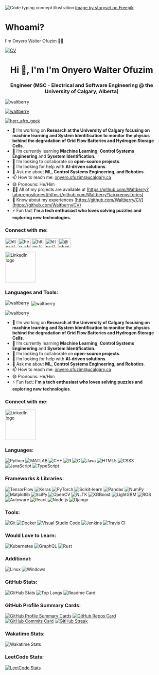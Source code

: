 <img src="https://github.com/Waltberry/Waltberry/assets/63509339/2cc54779-095e-45cc-b5ce-49f923994659" alt="Code typing concept illustration" style="max-width:100%; height:auto;"/>
<a href="https://www.freepik.com/free-vector/code-typing-concept-illustration_10259340.htm#fromView=search&page=1&position=15&uuid=1099da59-1dbb-4560-ac6e-8753878cf749">Image by storyset on Freepik</a>

# Whoami?

I'm Onyero Walter Ofuzim 🧑‍💻

[![CV](https://img.shields.io/badge/CV-Click_here-blue)](https://github.com/Waltberry/CV/blob/main/README.md)

<h1 align="center">Hi 👋, I'm I'm Onyero Walter Ofuzim</h1>
<h3 align="center">Engineer (MSC - Electrical and Software Engineering @ the University of Calgary, Alberta)</h3>

<p align="left"> <img src="https://komarev.com/ghpvc/?username=waltberry&label=Profile%20views&color=0e75b6&style=flat" alt="waltberry" /> </p>

<p align="left"> <a href="https://github.com/ryo-ma/github-profile-trophy"><img src="https://github-profile-trophy.vercel.app/?username=waltberry" alt="waltberry" /></a> </p>

<p align="left"> <a href="https://twitter.com/herr_afro_geek" target="blank"><img src="https://img.shields.io/twitter/follow/herr_afro_geek?logo=twitter&style=for-the-badge" alt="herr_afro_geek" /></a> </p>

- 🔭 I’m working on **Research at the University of Calgary focusing on machine learning and System Identification to monitor the physics behind the degradation of Grid Flow Batteries and Hydrogen Storage Cells**.
- 🌱 I’m currently learning **Machine Learning**, **Control Systems Engineering** and **Sysetem Identification**.
- 👯 I’m looking to collaborate on **open-source projects**.
- 🤔 I’m looking for help with **AI-driven solutions**.
- 💬 Ask me about **ML, Control Systems Engineering, and Robotics**.
- 📫 How to reach me: [onyero.ofuzim@ucalgary.ca](mailto:onyero.ofuzim@ucalgary.ca)
- 😄 Pronouns: He/Him
- 👨‍💻 All of my projects are available at [https://github.com/Waltberry?tab=repositories](https://github.com/Waltberry?tab=repositories)
- 📄 Know about my experiences [https://github.com/Waltberry/CV](https://github.com/Waltberry/CV)
- ⚡ Fun fact **I'm a tech enthusiast who loves solving puzzles and exploring new technologies.**

<h3 align="left">Connect with me:</h3>
<p align="left">
<a href="https://dev.to/https://dev.to/waltberry" target="blank"><img align="center" src="https://raw.githubusercontent.com/rahuldkjain/github-profile-readme-generator/master/src/images/icons/Social/devto.svg" alt="https://dev.to/waltberry" height="30" width="40" /></a>
<a href="https://twitter.com/herr_afro_geek" target="blank"><img align="center" src="https://raw.githubusercontent.com/rahuldkjain/github-profile-readme-generator/master/src/images/icons/Social/twitter.svg" alt="herr_afro_geek" height="30" width="40" /></a>
<a href="https://linkedin.com/in/https://www.linkedin.com/in/onyero-walter-ofuzim-189301107/" target="blank"><img align="center" src="https://raw.githubusercontent.com/rahuldkjain/github-profile-readme-generator/master/src/images/icons/Social/linked-in-alt.svg" alt="https://www.linkedin.com/in/onyero-walter-ofuzim-189301107/" height="30" width="40" /></a>
<a href="https://codesandbox.com/https://codesandbox.io/u/walt_of" target="blank"><img align="center" src="https://raw.githubusercontent.com/rahuldkjain/github-profile-readme-generator/master/src/images/icons/Social/codesandbox.svg" alt="https://codesandbox.io/u/walt_of" height="30" width="40" /></a>
<a href="https://medium.com/@ofuzimonyerowalterwolfgang" target="blank"><img align="center" src="https://raw.githubusercontent.com/rahuldkjain/github-profile-readme-generator/master/src/images/icons/Social/medium.svg" alt="@ofuzimonyerowalterwolfgang" height="30" width="40" /></a>
</p>

[<img src="https://img.shields.io/badge/LinkedIn-0077B5?style=for-the-badge&logo=linkedin&logoColor=white" alt="LinkedIn logo" width="100">](https://www.linkedin.com/in/onyero-walter-ofuzim-189301107/)

<h3 align="left">Languages and Tools:</h3>


<p><img align="left" src="https://github-readme-stats.vercel.app/api/top-langs?username=waltberry&show_icons=true&locale=en&layout=compact" alt="waltberry" /></p>

<p>&nbsp;<img align="center" src="https://github-readme-stats.vercel.app/api?username=waltberry&show_icons=true&locale=en" alt="waltberry" /></p>

<p><img align="center" src="https://github-readme-streak-stats.herokuapp.com/?user=waltberry&" alt="waltberry" /></p>


- 🔭 I’m working on **Research at the University of Calgary focusing on machine learning and System Identification to monitor the physics behind the degradation of Grid Flow Batteries and Hydrogen Storage Cells**.
- 🌱 I’m currently learning **Machine Learning**, **Control Systems Engineering** and **Sysetem Identification**.
- 👯 I’m looking to collaborate on **open-source projects**.
- 🤔 I’m looking for help with **AI-driven solutions**.
- 💬 Ask me about **ML, Control Systems Engineering, and Robotics**.
- 📫 How to reach me: [onyero.ofuzim@ucalgary.ca](mailto:onyero.ofuzim@ucalgary.ca)
- 😄 Pronouns: He/Him
- ⚡ Fun fact: **I'm a tech enthusiast who loves solving puzzles and exploring new technologies**.

### Connect with me:
[<img src="https://img.shields.io/badge/LinkedIn-0077B5?style=for-the-badge&logo=linkedin&logoColor=white" alt="LinkedIn logo" width="100">](https://www.linkedin.com/in/onyero-walter-ofuzim-189301107/)

### Languages:
![Python](https://img.shields.io/badge/Python-3776AB?style=for-the-badge&logo=python&logoColor=white)
![MATLAB](https://img.shields.io/badge/MATLAB-0076A8?style=for-the-badge&logo=mathworks&logoColor=red)
![C++](https://img.shields.io/badge/C%2B%2B-00599C?style=for-the-badge&logo=c%2B%2B&logoColor=white)
![R](https://img.shields.io/badge/R-276DC3?style=for-the-badge&logo=r&logoColor=white)
![C](https://img.shields.io/badge/C-A8B9CC?style=for-the-badge&logo=c&logoColor=white)
![Java](https://img.shields.io/badge/Java-007396?style=for-the-badge&logo=java&logoColor=white)
![HTML5](https://img.shields.io/badge/HTML5-E34F26?style=for-the-badge&logo=html5&logoColor=white)
![CSS3](https://img.shields.io/badge/CSS3-1572B6?style=for-the-badge&logo=css3&logoColor=white)
![JavaScript](https://img.shields.io/badge/JavaScript-F7DF1E?style=for-the-badge&logo=javascript&logoColor=black)
![TypeScript](https://img.shields.io/badge/TypeScript-007ACC?style=for-the-badge&logo=typescript&logoColor=white)

### Frameworks & Libraries:
![TensorFlow](https://img.shields.io/badge/TensorFlow-FF6F00?style=for-the-badge&logo=tensorflow&logoColor=white)
![Keras](https://img.shields.io/badge/Keras-D00000?style=for-the-badge&logo=keras&logoColor=white)
![PyTorch](https://img.shields.io/badge/PyTorch-EE4C2C?style=for-the-badge&logo=pytorch&logoColor=white)
![Scikit-learn](https://img.shields.io/badge/Scikit--learn-F7931E?style=for-the-badge&logo=scikit-learn&logoColor=white)
![Pandas](https://img.shields.io/badge/Pandas-150458?style=for-the-badge&logo=pandas&logoColor=white)
![NumPy](https://img.shields.io/badge/NumPy-013243?style=for-the-badge&logo=numpy&logoColor=white)
![Matplotlib](https://img.shields.io/badge/Matplotlib-013243?style=for-the-badge&logo=matplotlib&logoColor=white)
![SciPy](https://img.shields.io/badge/SciPy-8CAAE6?style=for-the-badge&logo=scipy&logoColor=white)
![OpenCV](https://img.shields.io/badge/OpenCV-5C3EE8?style=for-the-badge&logo=opencv&logoColor=white)
![NLTK](https://img.shields.io/badge/NLTK-107C10?style=for-the-badge&logo=nltk&logoColor=white)
![XGBoost](https://img.shields.io/badge/XGBoost-EB4927?style=for-the-badge&logo=xgboost&logoColor=white)
![LightGBM](https://img.shields.io/badge/LightGBM-3A75F0?style=for-the-badge&logo=lightgbm&logoColor=white)
![ROS](https://img.shields.io/badge/ROS-22314E?style=for-the-badge&logo=ros&logoColor=white)
![Autoware](https://img.shields.io/badge/Autoware-0085CA?style=for-the-badge&logo=autoware&logoColor=white)
![React](https://img.shields.io/badge/React-20232A?style=for-the-badge&logo=react&logoColor=61DAFB)
![Node.js](https://img.shields.io/badge/Node.js-339933?style=for-the-badge&logo=nodedotjs&logoColor=white)
![Django](https://img.shields.io/badge/Django-092E20?style=for-the-badge&logo=django&logoColor=white)

### Tools:
![Git](https://img.shields.io/badge/Git-F05032?style=for-the-badge&logo=git&logoColor=white)
![Docker](https://img.shields.io/badge/Docker-2496ED?style=for-the-badge&logo=docker&logoColor=white)
![Visual Studio Code](https://img.shields.io/badge/Visual_Studio_Code-0078D4?style=for-the-badge&logo=visual%20studio%20code&logoColor=white)
![Jenkins](https://img.shields.io/badge/Jenkins-D24939?style=for-the-badge&logo=jenkins&logoColor=white)
![Travis CI](https://img.shields.io/badge/TravisCI-3EAAAF?style=for-the-badge&logo=travis-ci&logoColor=white)

### Would Love to Learn:
![Kubernetes](https://img.shields.io/badge/Kubernetes-326CE5?style=for-the-badge&logo=kubernetes&logoColor=white)
![GraphQL](https://img.shields.io/badge/GraphQL-E10098?style=for-the-badge&logo=graphql&logoColor=white)
![Rust](https://img.shields.io/badge/Rust-000000?style=for-the-badge&logo=rust&logoColor=white)

### Additional:
![Linux](https://img.shields.io/badge/Linux-FCC624?style=for-the-badge&logo=linux&logoColor=black)
![Windows](https://img.shields.io/badge/Windows-0078D6?style=for-the-badge&logo=windows&logoColor=white)

### GitHub Stats:
![GitHub Stats](https://github-readme-stats.vercel.app/api?username=Waltberry&show_icons=true&theme=vue)
![Top Langs](https://github-readme-stats.vercel.app/api/top-langs/?username=Waltberry&layout=pie&theme=vue)
![Readme Card](https://github-readme-stats.vercel.app/api/pin/?username=Waltberry&repo=github-readme-stats)

### GitHub Profile Summary Cards:
[![GitHub Profile Summary Cards](https://github-profile-summary-cards.vercel.app/api/cards/profile-details?username=Waltberry&theme=vue)](https://github.com/Waltberry)
[![GitHub Repos Card](https://github-profile-summary-cards.vercel.app/api/cards/repos-per-language?username=Waltberry&theme=vue)](https://github.com/Waltberry)
[![GitHub Commits Card](https://github-profile-summary-cards.vercel.app/api/cards/most-commit-language?username=Waltberry&theme=vue)](https://github.com/Waltberry)
[![GitHub Streak](https://github-readme-streak-stats.herokuapp.com/?user=Waltberry&theme=vue)](https://github.com/Waltberry)

### Wakatime Stats:
![Wakatime Stats](https://github-readme-stats.vercel.app/api/wakatime?username=Waltberry&layout=pie&theme=vue)

### LeetCode Stats:
[![LeetCode Stats](https://leetcard.jacoblin.cool/MadWalt?theme=light&font=Baloo%202&ext=heatmap)](https://leetcode.com/u/MadWalt/)



